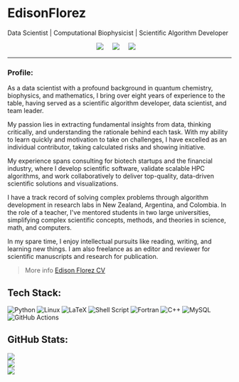 # Edison**Florez**

Data Scientist \| Computational Biophysicist \| Scientific Algorithm Developer

<p align="center">
<a href="https://twitter.com/edisonflorez_"><img src="https://img.shields.io/badge/twitter-%231DA1F2.svg?&style=for-the-badge&logo=twitter&logoColor=white" /></a>&nbsp;&nbsp;&nbsp;&nbsp;
 <a href="https://www.linkedin.com/in/edisonflorez/"><img src="https://img.shields.io/badge/linkedin-%230077B5.svg?&style=for-the-badge&logo=linkedin&logoColor=white" /></a>&nbsp;&nbsp;&nbsp;&nbsp;
  <a href="mailto:edisonffh@gmail.com?subject=Came%20from%20Github"><img src="https://img.shields.io/badge/gmail-%23D14836.svg?&style=for-the-badge&logo=gmail&logoColor=white" /></a>&nbsp;&nbsp;&nbsp;&nbsp;
<p>

---

### Profile:

As a data scientist with a profound background in quantum chemistry, biophysics, and mathematics, I bring over eight years of experience to the table, having served as a scientific algorithm developer, data scientist, and team leader.

My passion lies in extracting fundamental insights from data, thinking critically, and understanding the rationale behind each task. With my ability to learn quickly and motivation to take on challenges, I have excelled as an individual contributor, taking calculated risks and showing initiative.

My experience spans consulting for biotech startups and the financial industry, where I develop scientific software, validate scalable HPC algorithms, and work collaboratively to deliver top-quality, data-driven scientific solutions and visualizations.

I have a track record of solving complex problems through algorithm development in research labs in New Zealand, Argentina, and Colombia. In the role of a teacher, I've mentored students in two large universities, simplifying complex scientific concepts, methods, and theories in science, math, and computers.

In my spare time, I enjoy intellectual pursuits like reading, writing, and learning new things. I am also freelance as an editor and reviewer for scientific manuscripts and research for publication.

> More info [Edison Florez CV](https://github.com/e-florez/cv/blob/main/Edison_Florez_CV.pdf)

## Tech Stack:

![Python](https://img.shields.io/badge/python-3670A0?style=for-the-badge&logo=python&logoColor=ffdd54) ![Linux](https://img.shields.io/badge/Linux-FCC624?style=for-the-badge&logo=linux&logoColor=black) ![LaTeX](https://img.shields.io/badge/latex-%23008080.svg?style=for-the-badge&logo=latex&logoColor=white) ![Shell Script](https://img.shields.io/badge/shell_script-%23121011.svg?style=for-the-badge&logo=gnu-bash&logoColor=white) ![Fortran](https://img.shields.io/badge/Fortran-%23734F96.svg?style=for-the-badge&logo=fortran&logoColor=white) ![C++](https://img.shields.io/badge/c++-%2300599C.svg?style=for-the-badge&logo=c%2B%2B&logoColor=white) ![MySQL](https://img.shields.io/badge/mysql-%2300f.svg?style=for-the-badge&logo=mysql&logoColor=white) ![GitHub Actions](https://img.shields.io/badge/github%20actions-%232671E5.svg?style=for-the-badge&logo=githubactions&logoColor=white)

## GitHub Stats:

![](https://github-readme-stats.vercel.app/api?username=e-florez&theme=dark&hide_border=false&include_all_commits=false&count_private=false)<br/>
![](https://github-readme-streak-stats.herokuapp.com/?user=e-florez&theme=dark&hide_border=false)<br/>
![](https://github-readme-stats.vercel.app/api/top-langs/?username=e-florez&theme=dark&hide_border=false&include_all_commits=false&count_private=false&layout=compact)
